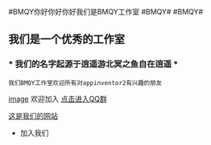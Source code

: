 #BMQY你好你好你好我们是BMQY工作室
#BMQY#
#BMQY#
## 我们是一个优秀的工作室
###  * 我们的名字起源于逍遥游北冥之鱼自在逍遥 *
```
我们BMQY工作室欢迎所有对appinventor2有兴趣的朋友
```
[image](/storage/emulated/0/Tencent/QQ_Images/null72e47cf7d2b1e079.jpg)
欢迎加入
[点击进入QQ群](https://jq.qq.com/?_wv=1027&k=5WbYynh)

[这是我们的网站](www.bmqyschcjy.xyz)
  
- 加入我们
